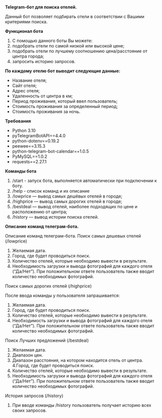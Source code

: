 **Telegram-бот для поиска отелей.**

Данный бот позволяет подбирать отели в соответствии с Вашими критериями поиска.

**Функционал бота**

1. С помощью данного боты Вы можете:
2. подобрать отели по самой низкой или высокой цене;
3. подобрать отели по лучшему соотношению цена/расстояние от центра города;
4. запросить историю запросов.

**По каждому отелю бот выводит следующие данные:**

* Название отеля;
* Сайт отеля;
* Адрес отеля;
* Удаленность от центра в км;
* Период проживания, который ввел пользователь;
* Стоимость проживания за определенный период;
* Стоимость проживания за ночь.

**Требования**

* Python 3.10
* pyTelegramBotAPI==4.4.0
* python-dotenv==0.19.2
* peewee==3.15.3
* python-telegram-bot-calendar==1.0.5
* PyMySQL==1.0.2
* requests==2.27.1

**Команды бота**

1. /start - запуск бота, выполняется автоматически при подключении к боту.
2. /help - список команд и их описание
3. /lowprice — вывод самых дешёвых отелей в городе;
4. /highprice — вывод самых дорогих отелей в городе;
5. /bestdeal — вывод отелей, наиболее подходящих по цене и расположению от центра;
6. /history — вывод истории поиска отелей.

**Описание команд телеграм-бота.**

Описание команд телеграм-бота.
Поиск самых дешевых отелей (/lowprice)
 
1. Желаемая дата.
2. Город, где будет проводиться поиск. 
3. Количество отелей, которые необходимо вывести в результате. 
4. Необходимость загрузки и вывода фотографий для каждого отеля (“Да/Нет”). При положительном ответе пользователь также вводит количество необходимых фотографий.


Поиск самых дорогих отелей (/highprice)

После ввода команды у пользователя запрашивается: 
1. Желаемая дата.
2. Город, где будет проводиться поиск. 
3. Количество отелей, которые необходимо вывести в результате. 
4. Необходимость загрузки и вывода фотографий для каждого отеля (“Да/Нет”). При положительном ответе пользователь также вводит количество необходимых фотографий.

Поиск Лучших предложений (/bestdeal)


1. Желаемая дата.
2. Диапазон цен. 
3. Диапазон расстояния, на котором находится отель от центра.
4.Город, где будет проводиться поиск.
4. Количество отелей, которые необходимо вывести в результате.
5. Необходимость загрузки и вывода фотографий для каждого отеля (“Да/Нет”). При положительном ответе пользователь также вводит количество необходимых фотографий.

История запросов (/history)

1. При вводе команды /history пользователь получает историю всех своих запросов.


